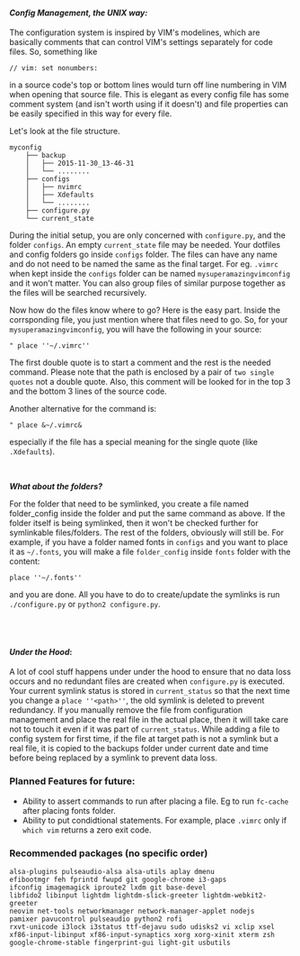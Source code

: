 #### __*Config Management, the UNIX way:*__
The configuration system is inspired by
VIM's modelines, which are basically comments that can control VIM's settings
separately for code files. So, something like

```
// vim: set nonumbers:
```

in a source code's top or bottom lines would turn off line numbering in VIM
when opening that source file. This is elegant as every config file has some
comment system (and isn't worth using if it doesn't) and file properties can
be easily specified in this way for every file.

Let's look at the file structure.

```
myconfig
    ├── backup
    │   ├── 2015-11-30_13-46-31
    │   └── ........
    ├── configs
    │   ├── nvimrc
    │   ├── Xdefaults
    │   └── ........
    ├── configure.py
    └── current_state
```

During the initial setup, you are only concerned with `configure.py`, and the
folder `configs`. An empty `current_state` file may be needed. Your dotfiles
and config folders go inside `configs` folder. The files can have any name
and do not need to be named the same as the final target. For eg. `.vimrc`
when kept inside the `configs` folder can be named `mysuperamazingvimconfig`
and it won't matter. You can also group files of similar purpose together
as the files will be searched recursively.

Now how do the files know where to go? Here is the easy part. Inside the
corrsponding file, you just mention where that files need to go. So, for
your `mysuperamazingvimconfig`, you will have the following in your source:

```
" place ''~/.vimrc''
```

The first double quote is to start a comment and the rest is the needed command.
Please note that the path is enclosed by a pair of `two single quotes` not a
double quote. Also, this comment will be looked for in the top 3 and the bottom
3 lines of the source code.

Another alternative for the command is:

```
" place &~/.vimrc&
```

especially if the file has a special meaning for the single quote (like
`.Xdefaults`).

<br/>

_**What about the folders?**_

For the folder that need to be symlinked, you create a file named folder_config
inside the folder and put the same command as above. If the folder itself is
being symlinked, then it won't be checked further for symlinkable files/folders.
The rest of the folders, obviously will still be. For example, if you have a
folder named fonts in `configs` and you want to place it as `~/.fonts`, you will
make a file `folder_config` inside `fonts` folder with the content:

```
place ''~/.fonts''
```

and you are done. All you have to do to create/update the symlinks is run
`./configure.py` or `python2 configure.py`.

<br/><br/>

#### __*Under the Hood*__:

A lot of cool stuff happens under under the hood to ensure that no data loss
occurs and no redundant files are created when `configure.py` is executed.
Your current symlink status is stored in `current_status` so that the next time
you change a `place ''<path>''`, the old symlink is deleted to prevent
redundancy. If you manually remove the file from configuration management and
place the real file in the actual place, then it will take care not to touch it
even if it was part of `current_status`. While adding a file to config system
for first time, if the file at target path is not a symlink but a real file, it
is copied to the backups folder under current date and time before being
replaced by a symlink to prevent data loss.

### Planned Features for future:

- Ability to assert commands to run after placing a file. Eg to run `fc-cache` after placing fonts folder.
- Ability to put condidtional statements. For example, place `.vimrc` only if `which vim` returns a zero exit code.


### Recommended packages (no specific order)
    alsa-plugins pulseaudio-alsa alsa-utils aplay dmenu
    efibootmgr feh fprintd fwupd git google-chrome i3-gaps
    ifconfig imagemagick iproute2 lxdm git base-devel
    libfido2 libinput lightdm lightdm-slick-greeter lightdm-webkit2-greeter
    neovim net-tools networkmanager network-manager-applet nodejs
    pamixer pavucontrol pulseaudio python2 rofi
    rxvt-unicode i3lock i3status ttf-dejavu sudo udisks2 vi xclip xsel
    xf86-input-libinput xf86-input-synaptics xorg xorg-xinit xterm zsh
    google-chrome-stable fingerprint-gui light-git usbutils
